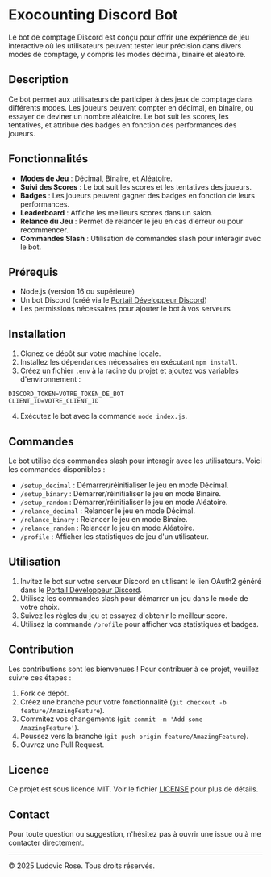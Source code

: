 #  Exocounting Discord Bot

Le bot de comptage Discord est conçu pour offrir une expérience de jeu interactive où les utilisateurs peuvent tester leur précision dans divers modes de comptage, y compris les modes décimal, binaire et aléatoire.

## Description

Ce bot permet aux utilisateurs de participer à des jeux de comptage dans différents modes. Les joueurs peuvent compter en décimal, en binaire, ou essayer de deviner un nombre aléatoire. Le bot suit les scores, les tentatives, et attribue des badges en fonction des performances des joueurs.

## Fonctionnalités

- **Modes de Jeu** : Décimal, Binaire, et Aléatoire.
- **Suivi des Scores** : Le bot suit les scores et les tentatives des joueurs.
- **Badges** : Les joueurs peuvent gagner des badges en fonction de leurs performances.
- **Leaderboard** : Affiche les meilleurs scores dans un salon.
- **Relance du Jeu** : Permet de relancer le jeu en cas d'erreur ou pour recommencer.
- **Commandes Slash** : Utilisation de commandes slash pour interagir avec le bot.

## Prérequis

- Node.js (version 16 ou supérieure)
- Un bot Discord (créé via le [Portail Développeur Discord](https://discord.com/developers/applications))
- Les permissions nécessaires pour ajouter le bot à vos serveurs

## Installation

1. Clonez ce dépôt sur votre machine locale.
2. Installez les dépendances nécessaires en exécutant `npm install`.
3. Créez un fichier `.env` à la racine du projet et ajoutez vos variables d'environnement :

```plaintext
DISCORD_TOKEN=VOTRE_TOKEN_DE_BOT
CLIENT_ID=VOTRE_CLIENT_ID
```

4. Exécutez le bot avec la commande `node index.js`.

## Commandes

Le bot utilise des commandes slash pour interagir avec les utilisateurs. Voici les commandes disponibles :

- `/setup_decimal` : Démarrer/réinitialiser le jeu en mode Décimal.
- `/setup_binary` : Démarrer/réinitialiser le jeu en mode Binaire.
- `/setup_random` : Démarrer/réinitialiser le jeu en mode Aléatoire.
- `/relance_decimal` : Relancer le jeu en mode Décimal.
- `/relance_binary` : Relancer le jeu en mode Binaire.
- `/relance_random` : Relancer le jeu en mode Aléatoire.
- `/profile` : Afficher les statistiques de jeu d'un utilisateur.

## Utilisation

1. Invitez le bot sur votre serveur Discord en utilisant le lien OAuth2 généré dans le [Portail Développeur Discord](https://discord.com/developers/applications).
2. Utilisez les commandes slash pour démarrer un jeu dans le mode de votre choix.
3. Suivez les règles du jeu et essayez d'obtenir le meilleur score.
4. Utilisez la commande `/profile` pour afficher vos statistiques et badges.

## Contribution

Les contributions sont les bienvenues ! Pour contribuer à ce projet, veuillez suivre ces étapes :

1. Fork ce dépôt.
2. Créez une branche pour votre fonctionnalité (`git checkout -b feature/AmazingFeature`).
3. Commitez vos changements (`git commit -m 'Add some AmazingFeature'`).
4. Poussez vers la branche (`git push origin feature/AmazingFeature`).
5. Ouvrez une Pull Request.

## Licence

Ce projet est sous licence MIT. Voir le fichier [LICENSE](LICENSE) pour plus de détails.

## Contact

Pour toute question ou suggestion, n'hésitez pas à ouvrir une issue ou à me contacter directement.

---

© 2025 Ludovic Rose. Tous droits réservés.
